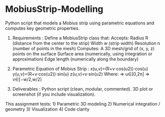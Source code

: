 # MobiusStrip-Modelling
Python script that models a Mobius strip using parametric equations and computes key geometric properties.

1. Requirements  :
      Define a MobiusStrip class that:
          Accepts:
                Radius R (distance from the center to the strip)
                Width w (strip width)
                Resolution n (number of points in the mesh)
         Computes:
                A 3D mesh/grid of (x, y, z) points on the surface
                Surface area (numerically, using integration or approximation)
                Edge length (numerically along the boundary)


2. Parametric Equation of Mobius Strip  :
    x(u,v)=(R+v⋅cos⁡(u2))⋅cos⁡(u)
    y(u,v)=(R+v⋅cos⁡(u2))⋅sin⁡(u)
    z(u,v)=v⋅sin⁡(u2)
        Where:
        => u∈[0,2π]
        => v∈[−w/2,w/2]

3. Deliverables  :
    Python script (clean, modular, commented).
    3D plot or screenshot (if you include visualization).


This assignment tests:
         1) Parametric 3D modeling
         2) Numerical integration / geometry
         3) Visualization
         4) Code clarity



